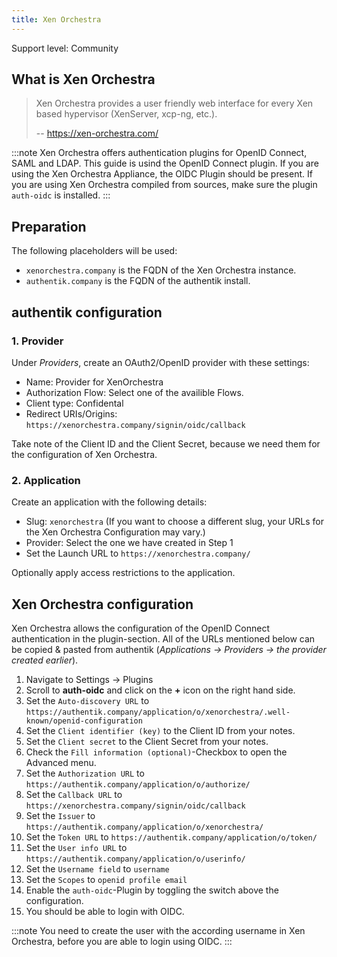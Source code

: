 ```yaml
---
title: Xen Orchestra
---
```


<span class="badge badge--secondary">Support level: Community</span>

## What is Xen Orchestra

> Xen Orchestra provides a user friendly web interface for every Xen based hypervisor (XenServer, xcp-ng, etc.).
>
> -- https://xen-orchestra.com/

:::note
Xen Orchestra offers authentication plugins for OpenID Connect, SAML and LDAP. This guide is usind the OpenID Connect plugin.
If you are using the Xen Orchestra Appliance, the OIDC Plugin should be present. If you are using Xen Orchestra compiled from sources, make sure the plugin `auth-oidc` is installed.
:::

## Preparation

The following placeholders will be used:

-   `xenorchestra.company` is the FQDN of the Xen Orchestra instance.
-   `authentik.company` is the FQDN of the authentik install.

## authentik configuration

### 1. Provider

Under _Providers_, create an OAuth2/OpenID provider with these settings:

-   Name: Provider for XenOrchestra
-   Authorization Flow: Select one of the availible Flows.
-   Client type: Confidental
-   Redirect URIs/Origins: `https://xenorchestra.company/signin/oidc/callback`

Take note of the Client ID and the Client Secret, because we need them for the configuration of Xen Orchestra.

### 2. Application

Create an application with the following details:

-   Slug: `xenorchestra` (If you want to choose a different slug, your URLs for the Xen Orchestra Configuration may vary.)
-   Provider: Select the one we have created in Step 1
-   Set the Launch URL to `https://xenorchestra.company/`

Optionally apply access restrictions to the application.

## Xen Orchestra configuration

Xen Orchestra allows the configuration of the OpenID Connect authentication in the plugin-section.
All of the URLs mentioned below can be copied & pasted from authentik (_Applications -> Providers -> *the provider created earlier*_).

1. Navigate to Settings -> Plugins
2. Scroll to **auth-oidc** and click on the **+** icon on the right hand side.
3. Set the `Auto-discovery URL` to `https://authentik.company/application/o/xenorchestra/.well-known/openid-configuration`
4. Set the `Client identifier (key)` to the Client ID from your notes.
5. Set the `Client secret` to the Client Secret from your notes.
6. Check the `Fill information (optional)`-Checkbox to open the Advanced menu.
7. Set the `Authorization URL` to `https://authentik.company/application/o/authorize/`
8. Set the `Callback URL` to `https://xenorchestra.company/signin/oidc/callback`
9. Set the `Issuer` to `https://authentik.company/application/o/xenorchestra/`
10. Set the `Token URL` to `https://authentik.company/application/o/token/`
11. Set the `User info URL` to `https://authentik.company/application/o/userinfo/`
12. Set the `Username field` to `username`
13. Set the `Scopes` to `openid profile email`
14. Enable the `auth-oidc`-Plugin by toggling the switch above the configuration.
15. You should be able to login with OIDC.

:::note
You need to create the user with the according username in Xen Orchestra, before you are able to login using OIDC.
:::
